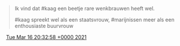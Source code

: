 > Ik vind dat \#kaag een beetje rare wenkbrauwen heeft wel\.   
>   
> \#kaag spreekt wel als een staatsvrouw, \#marijnissen meer als een enthousiaste buurvrouw

<img src="../../media/tweet.ico" width="12" /> [Tue Mar 16 20:32:58 +0000 2021](https://twitter.com/DromerDenker/status/1371922461516824581)
